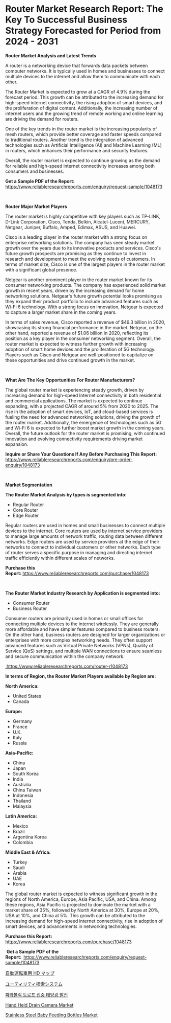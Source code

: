 <p><h1>Router Market Research Report: The Key To Successful Business Strategy Forecasted for Period from 2024 - 2031</h1></p><p><strong>Router Market Analysis and Latest Trends</strong></p>
<p><p>A router is a networking device that forwards data packets between computer networks. It is typically used in homes and businesses to connect multiple devices to the internet and allow them to communicate with each other.</p><p>The Router Market is expected to grow at a CAGR of 4.9% during the forecast period. This growth can be attributed to the increasing demand for high-speed internet connectivity, the rising adoption of smart devices, and the proliferation of digital content. Additionally, the increasing number of internet users and the growing trend of remote working and online learning are driving the demand for routers.</p><p>One of the key trends in the router market is the increasing popularity of mesh routers, which provide better coverage and faster speeds compared to traditional routers. Another trend is the integration of advanced technologies such as Artificial Intelligence (AI) and Machine Learning (ML) in routers, which enhances their performance and security features.</p><p>Overall, the router market is expected to continue growing as the demand for reliable and high-speed internet connectivity increases among both consumers and businesses.</p></p>
<p><strong>Get a Sample PDF of the Report:&nbsp;</strong> <a href="https://www.reliableresearchreports.com/enquiry/request-sample/1048173">https://www.reliableresearchreports.com/enquiry/request-sample/1048173</a></p>
<p>&nbsp;</p>
<p><strong>Router Major Market Players</strong></p>
<p><p>The router market is highly competitive with key players such as TP-LINK, D-Link Corporation, Cisco, Tenda, Belkin, Alcatel-Lucent, MERCURY, Netgear, Juniper, Buffalo, Amped, Edimax, ASUS, and Huawei. </p><p>Cisco is a leading player in the router market with a strong focus on enterprise networking solutions. The company has seen steady market growth over the years due to its innovative products and services. Cisco's future growth prospects are promising as they continue to invest in research and development to meet the evolving needs of customers. In terms of market size, Cisco is one of the largest players in the router market with a significant global presence.</p><p>Netgear is another prominent player in the router market known for its consumer networking products. The company has experienced solid market growth in recent years, driven by the increasing demand for home networking solutions. Netgear's future growth potential looks promising as they expand their product portfolio to include advanced features such as Wi-Fi 6 technology. With a strong focus on innovation, Netgear is expected to capture a larger market share in the coming years.</p><p>In terms of sales revenue, Cisco reported a revenue of $49.3 billion in 2020, showcasing its strong financial performance in the market. Netgear, on the other hand, reported a revenue of $1.06 billion in 2020, reflecting its position as a key player in the consumer networking segment. Overall, the router market is expected to witness further growth with increasing adoption of smart home devices and the proliferation of 5G technology. Players such as Cisco and Netgear are well-positioned to capitalize on these opportunities and drive continued growth in the market.</p></p>
<p>&nbsp;</p>
<p><strong>What Are The Key Opportunities For Router Manufacturers?</strong></p>
<p><p>The global router market is experiencing steady growth, driven by increasing demand for high-speed Internet connectivity in both residential and commercial applications. The market is expected to continue expanding, with a projected CAGR of around 5% from 2020 to 2025. The rise in the adoption of smart devices, IoT, and cloud-based services is fueling the need for advanced networking solutions, driving the growth of the router market. Additionally, the emergence of technologies such as 5G and Wi-Fi 6 is expected to further boost market growth in the coming years. Overall, the future outlook for the router market is promising, with continued innovation and evolving connectivity requirements driving market expansion.</p></p>
<p><strong>Inquire or Share Your Questions If Any Before Purchasing This Report:</strong> <a href="https://www.reliableresearchreports.com/enquiry/pre-order-enquiry/1048173">https://www.reliableresearchreports.com/enquiry/pre-order-enquiry/1048173</a></p>
<p>&nbsp;</p>
<p><strong>Market Segmentation</strong></p>
<p><strong>The Router Market Analysis by types is segmented into:</strong></p>
<p><ul><li>Regular Router</li><li>Core Router</li><li>Edge Router</li></ul></p>
<p><p>Regular routers are used in homes and small businesses to connect multiple devices to the internet. Core routers are used by internet service providers to manage large amounts of network traffic, routing data between different networks. Edge routers are used by service providers at the edge of their networks to connect to individual customers or other networks. Each type of router serves a specific purpose in managing and directing internet traffic efficiently within different scales of networks.</p></p>
<p><strong>Purchase this Report:&nbsp;</strong><a href="https://www.reliableresearchreports.com/purchase/1048173">https://www.reliableresearchreports.com/purchase/1048173</a></p>
<p>&nbsp;</p>
<p><strong>The Router Market Industry Research by Application is segmented into:</strong></p>
<p><ul><li>Consumer Router</li><li>Business Router</li></ul></p>
<p><p>Consumer routers are primarily used in homes or small offices for connecting multiple devices to the internet wirelessly. They are generally more affordable and have simpler features compared to business routers. On the other hand, business routers are designed for larger organizations or enterprises with more complex networking needs. They often support advanced features such as Virtual Private Networks (VPNs), Quality of Service (QoS) settings, and multiple WAN connections to ensure seamless and secure communication within the company network.</p></p>
<p><a href="https://www.reliableresearchreports.com/router-r1048173">&nbsp;https://www.reliableresearchreports.com/router-r1048173</a></p>
<p><strong>In terms of Region, the Router Market Players available by Region are:</strong></p>
<p>
    <p> <strong> North America: </strong>
        <ul>
            <li>United States</li>
            <li>Canada</li>
        </ul>
        </p> 
    <p> <strong> Europe: </strong>
        <ul>
            <li>Germany</li>
            <li>France</li>
            <li>U.K.</li>
            <li>Italy</li>
            <li>Russia</li>
        </ul>
        </p> 
    <p> <strong> Asia-Pacific: </strong>
        <ul>
            <li>China</li>
            <li>Japan</li>
            <li>South Korea</li>
            <li>India</li>
            <li>Australia</li>
            <li>China Taiwan</li>
            <li>Indonesia</li>
            <li>Thailand</li>
            <li>Malaysia</li>
        </ul>
        </p> 
    <p> <strong> Latin America: </strong>
        <ul>
            <li>Mexico</li>
            <li>Brazil</li>
            <li>Argentina Korea</li>
            <li>Colombia</li>
        </ul>
        </p> 
    <p> <strong> Middle East & Africa: </strong>
        <ul>
            <li>Turkey</li>
            <li>Saudi</li>
            <li>Arabia</li>
            <li>UAE</li>
            <li>Korea</li>
        </ul>
    </p>
    </p>
<p><p>The global router market is expected to witness significant growth in the regions of North America, Europe, Asia Pacific, USA, and China. Among these regions, Asia Pacific is projected to dominate the market with a market share of 35%, followed by North America at 30%, Europe at 20%, USA at 10%, and China at 5%. This growth can be attributed to the increasing demand for high-speed internet connectivity, rise in adoption of smart devices, and advancements in networking technologies.</p></p>
<p><strong>Purchase this Report: </strong><a href="https://www.reliableresearchreports.com/purchase/1048173">https://www.reliableresearchreports.com/purchase/1048173</a></p>
<p>&nbsp;<strong>Get a Sample PDF of the Report:&nbsp;&nbsp;</strong><a href="https://www.reliableresearchreports.com/enquiry/request-sample/1048173">https://www.reliableresearchreports.com/enquiry/request-sample/1048173</a></p>
<p><strong></strong></p>
<p><p><a href="https://github.com/klon646/Market-Research-Report-List-1/blob/main/8233053147758.md">自動運転車用 HD マップ</a></p><p><a href="https://github.com/Alenaieme/Market-Research-Report-List-1/blob/main/7409260147759.md">ユーティリティ検索システム</a></p><p><a href="https://github.com/bvubpqd5241630/Market-Research-Report-List-2/blob/main/1975860156971.md">파라볼릭 트로프 집중 태양광 발전</a></p><p><a href="https://github.com/singletonthaxterkelliehr2df/Market-Research-Report-List-3/blob/main/hand-held-drain-camera-market.md">Hand Held Drain Camera Market</a></p><p><a href="https://github.com/kufem1/Market-Research-Report-List-3/blob/main/stainless-steel-baby-feeding-bottles-market.md">Stainless Steel Baby Feeding Bottles Market</a></p></p>